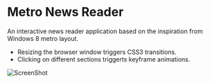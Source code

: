 <h1>Metro News Reader</h1>

<p>An interactive news reader application based on the inspiration from Windows 8 metro layout.</p>

<ul>
	<li>Resizing the browser window triggers CSS3 transitions.</li>
	<li>Clicking on different sections triggerts keyframe animations.</li>
</ul>


![ScreenShot](https://raw.github.com/guptag/MetroNews/master/src/Content/metronews.png)